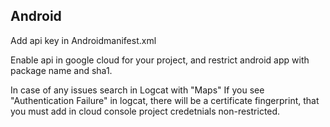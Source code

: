 

## Android

Add api key in Androidmanifest.xml

Enable api in google cloud for your project, and restrict android app with package name and sha1.

In case of any issues search in Logcat with "Maps"
If you see "Authentication Failure" in logcat, there will be a certificate fingerprint, that you must add in cloud console project credetnials non-restricted.

